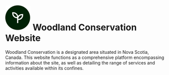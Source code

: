 # ![Website Logo](assets/images/logo.svg) Woodland Conservation Website
Woodland Conservation is a designated area situated in Nova Scotia, Canada. 
This website functions as a comprehensive platform encompassing information about the site, 
as well as detailing the range of services and activities available within its confines.
